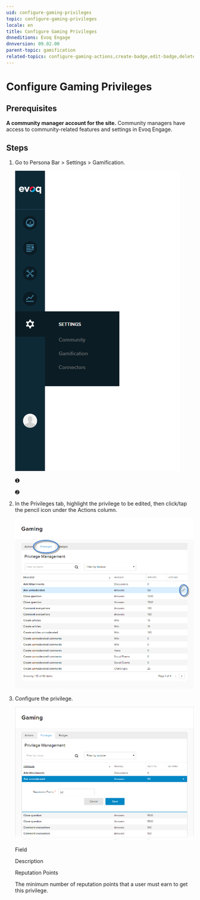```yaml
---
uid: configure-gaming-privileges
topic: configure-gaming-privileges
locale: en
title: Configure Gaming Privileges
dnneditions: Evoq Engage
dnnversion: 09.02.00
parent-topic: gamification
related-topics: configure-gaming-actions,create-badge,edit-badge,delete-badge
---
```


# Configure Gaming Privileges

## Prerequisites

**A community manager account for the site.** Community managers have access to community-related features and settings in Evoq Engage.

## Steps

1.  Go to Persona Bar \> Settings \> Gamification.
    
    ![Persona Bar > Settings > Gamification](/images/scr-pbar-mod-Settings-E91.png)
    
    ➊
    
    ➋
    
2.  In the Privileges tab, highlight the privilege to be edited, then click/tap the pencil icon under the Actions column.
    
      
    
    ![Gaming — Highlight and edit the privilege.](/images/scr-Gaming-PrivilegesActions-Edit.png)
    
      
    
3.  Configure the privilege.
    
      
    
    ![Configure the privilege.](/images/scr-Gaming-PrivilegesEdit.png)
    
      
    
    Field
    
    Description
    
    Reputation Points
    
    The minimum number of reputation points that a user must earn to get this privilege.
